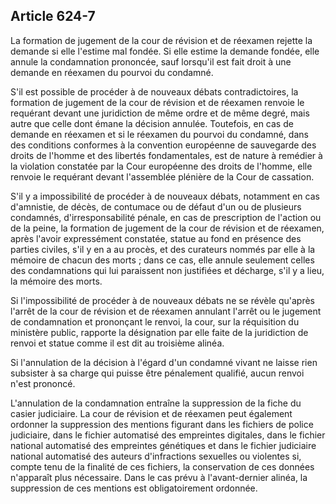 Article 624-7
----
La formation de jugement de la cour de révision et de réexamen rejette la
demande si elle l'estime mal fondée. Si elle estime la demande fondée, elle
annule la condamnation prononcée, sauf lorsqu'il est fait droit à une demande en
réexamen du pourvoi du condamné.

S'il est possible de procéder à de nouveaux débats contradictoires, la formation
de jugement de la cour de révision et de réexamen renvoie le requérant devant
une juridiction de même ordre et de même degré, mais autre que celle dont émane
la décision annulée. Toutefois, en cas de demande en réexamen et si le réexamen
du pourvoi du condamné, dans des conditions conformes à la convention européenne
de sauvegarde des droits de l'homme et des libertés fondamentales, est de nature
à remédier à la violation constatée par la Cour européenne des droits de
l'homme, elle renvoie le requérant devant l'assemblée plénière de la Cour de
cassation.

S'il y a impossibilité de procéder à de nouveaux débats, notamment en cas
d'amnistie, de décès, de contumace ou de défaut d'un ou de plusieurs condamnés,
d'irresponsabilité pénale, en cas de prescription de l'action ou de la peine, la
formation de jugement de la cour de révision et de réexamen, après l'avoir
expressément constatée, statue au fond en présence des parties civiles, s'il y
en a au procès, et des curateurs nommés par elle à la mémoire de chacun des
morts ; dans ce cas, elle annule seulement celles des condamnations qui lui
paraissent non justifiées et décharge, s'il y a lieu, la mémoire des morts.

Si l'impossibilité de procéder à de nouveaux débats ne se révèle qu'après
l'arrêt de la cour de révision et de réexamen annulant l'arrêt ou le jugement de
condamnation et prononçant le renvoi, la cour, sur la réquisition du ministère
public, rapporte la désignation par elle faite de la juridiction de renvoi et
statue comme il est dit au troisième alinéa.

Si l'annulation de la décision à l'égard d'un condamné vivant ne laisse rien
subsister à sa charge qui puisse être pénalement qualifié, aucun renvoi n'est
prononcé.

L'annulation de la condamnation entraîne la suppression de la fiche du casier
judiciaire. La cour de révision et de réexamen peut également ordonner la
suppression des mentions figurant dans les fichiers de police judiciaire, dans
le fichier automatisé des empreintes digitales, dans le fichier national
automatisé des empreintes génétiques et dans le fichier judiciaire national
automatisé des auteurs d'infractions sexuelles ou violentes si, compte tenu de
la finalité de ces fichiers, la conservation de ces données n'apparaît plus
nécessaire. Dans le cas prévu à l'avant-dernier alinéa, la suppression de ces
mentions est obligatoirement ordonnée.
